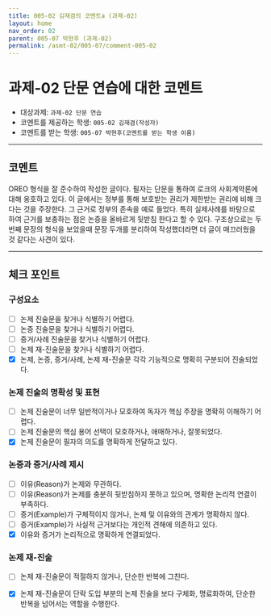 ```yaml
---
title: 005-02 김재겸의 코멘트a (과제-02) 
layout: home
nav_order: 02
parent: 005-07 박현후 (과제-02)
permalink: /asmt-02/005-07/comment-005-02
---
```


# 과제-02 단문 연습에 대한 코멘트

- 대상과제: `과제-02 단문 연습`
- 코멘트를 제공하는 학생: `005-02 김재겸(작성자)` 
- 코멘트를 받는 학생: `005-07 박현후(코멘트를 받는 학생 이름)` 

---

## 코멘트

OREO 형식을 잘 준수하여 작성한 글이다. 필자는 단문을 통하여 로크의 사회계약론에 대해 옹호하고 있다. 이 글에서는 정부를 통해 보호받는 권리가 제한받는 권리에 비해 크다는 것을 주장한다. 그 근거로 정부의 존속을 예로 들었다. 특히 실제사례를 바탕으로 하여 근거를 보충하는 점은 논증을 올바르게 뒷받침 한다고 할 수 있다. 구조상으로는 두번째 문장의 형식을 보았을때 문장 두개를 분리하여 작성했더라면 더 글이 매끄러웠을 것 같다는 사견이 있다.

---

## 체크 포인트

### **구성요소**
- [ ] 논제 진술문을 찾거나 식별하기 어렵다.
- [ ] 논증 진술문을 찾거나 식별하기 어렵다.
- [ ] 증거/사례 진술문을 찾거나 식별하기 어렵다.
- [ ] 논제 재-진술문을 찾거나 식별하기 어렵다.
- [x] 논제, 논증, 증거/사례, 논제 재-진술문 각각 기능적으로 명확히 구분되어 진술되었다.

### **논제 진술의 명확성 및 표현**  
- [ ] 논제 진술문이 너무 일반적이거나 모호하여 독자가 핵심 주장을 명확히 이해하기 어렵다.  
- [ ] 논제 진술문의 핵심 용어 선택이 모호하거나, 애매하거나, 잘못되었다.  
- [x] 논제 진술문이 필자의 의도를 명확하게 전달하고 있다.  

### **논증과 증거/사례 제시**  
- [ ] 이유(Reason)가 논제와 무관하다.
- [ ] 이유(Reason)가 논제를 충분히 뒷받침하지 못하고 있으며, 명확한 논리적 연결이 부족하다.  
- [ ] 증거(Example)가 구체적이지 않거나, 논제 및 이유와의 관계가 명확하지 않다. 
- [ ] 증거(Example)가 사실적 근거보다는 개인적 견해에 의존하고 있다.  
- [x] 이유와 증거가 논리적으로 명확하게 연결되었다.  

### **논제 재-진술**  
- [ ] 논제 재-진술문이 적절하지 않거나, 단순한 반복에 그친다.   
- [x] 논제 재-진술문이 단락 도입 부분의 논제 진술을 보다 구체화, 명료화하여, 단순한 반복을 넘어서는 역할을 수행한다.  

